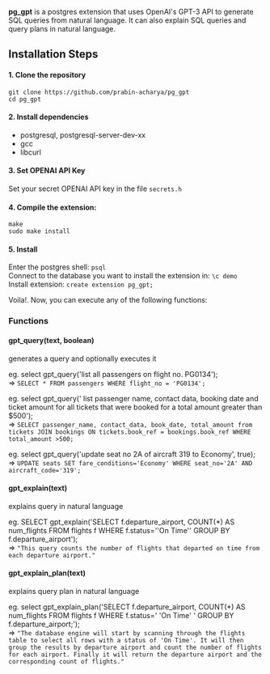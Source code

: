 **pg_gpt** is a postgres extension that uses OpenAI's GPT-3 API to generate SQL queries from natural language. It can also explain SQL queries and query plans in natural language.

## Installation Steps

#### 1. Clone the repository

`git clone https://github.com/prabin-acharya/pg_gpt`  
`cd pg_gpt`

#### 2. Install dependencies

- postgresql, postgresql-server-dev-xx
- gcc
- libcurl

#### 3. Set OPENAI API Key

Set your secret OPENAI API key in the file `secrets.h`

#### 4. Compile the extension:

`make`  
 `sudo make install`

#### 5. Install

Enter the postgres shell: `psql`  
 Connect to the database you want to install the extension in: `\c demo`  
 Install extension: `create extension pg_gpt;`

Voila!. Now, you can execute any of the following functions:

### Functions

#### gpt_query(text, boolean)

generates a query and optionally executes it

eg. select gpt_query('list all passengers on flight no. PG0134');  
 => `SELECT * FROM passengers WHERE flight_no = 'PG0134';`

eg. select gpt_query(' list passenger name, contact data, booking date and ticket amount for all tickets that were booked for a total amount greater than $500');  
 => `SELECT passenger_name, contact_data, book_date, total_amount from tickets JOIN bookings ON tickets.book_ref = bookings.book_ref WHERE total_amount >500;`

eg. select gpt_query('update seat no 2A of aircraft 319 to Economy', true);  
 => `UPDATE seats SET fare_conditions='Economy' WHERE seat_no='2A' AND aircraft_code='319';`

#### gpt_explain(text)

explains query in natural language

eg. SELECT gpt_explain('SELECT f.departure_airport, COUNT(\*) AS num_flights FROM flights f WHERE f.status=''On Time'' GROUP BY f.departure_airport');  
 => `"This query counts the number of flights that departed on time from each departure airport."`

#### gpt_explain_plan(text)

explains query plan in natural language

eg. select gpt_explain_plan('SELECT f.departure_airport, COUNT(\*) AS num_flights FROM flights f WHERE f.status=' 'On Time' ' GROUP BY f.departure_airport;');  
 => `"The database engine will start by scanning through the flights table to select all rows with a status of 'On Time'. It will then group the results by departure airport and count the number of flights for each airport. Finally it will return the departure airport and the corresponding count of flights."`
